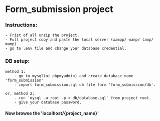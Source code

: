 # Form_submission project


### Instructions:
    - Frist of all unzip the project.
    - Full project copy and paste the local server (xampp/ wamp/ lamp/ mamp)
    - go to .env file and change your database credential.


### DB setup:
    method 1: 
        - go to mysql(ui phpmyadmin) and create database name 'form_submission'
        - import form_submission.sql db file form 'form_submission/db'.
    
    or, method 2: 
        - run `mysql -u root -p < db/database.sql` from project root. 
        - give your database password.


#### Now browse the 'localhost/{project_name}'